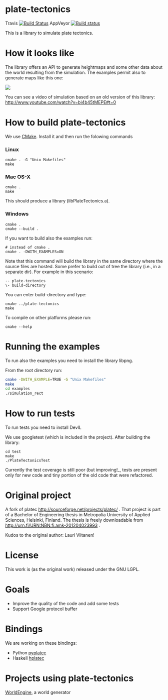 plate-tectonics
===============
Travis
[![Build Status](https://travis-ci.org/Mindwerks/plate-tectonics.svg?branch=master)](https://travis-ci.org/Mindweks/plate-tectonics)
AppVeyor
[![Build status](https://ci.appveyor.com/api/projects/status/siss20palcy6rbif?svg=true)](https://ci.appveyor.com/project/ftomassetti/plate-tectonics)


This is a library to simulate plate tectonics.

How it looks like
=================

The library offers an API to generate heightmaps and some other data about the world resulting from the simulation. The examples permit also to generate maps like this one:

![](https://raw.githubusercontent.com/Mindwerks/plate-tectonics/master/screenshots/map.png)

You can see a video of simulation based on an old version of this library: http://www.youtube.com/watch?v=bi4b45tMEPE#t=0

How to build plate-tectonics
============================

We use [CMake](http://www.cmake.org/). Install it and then run the folowing commands

### Linux

```
cmake . -G "Unix Makefiles"
make
```

### Mac OS-X

```
cmake .
make
```

This should produce a library (libPlateTectonics.a).

### Windows

```
cmake .
cmake --build .
```

If you want to build also the examples run:

```
# instead of cmake .
cmake . -DWITH_EXAMPLES=ON
```

Note that this command will build the library in the same directory where the source files are hosted. Some prefer to build out of tree the library (i.e., in a separate dir). For example in this scenario:

```
-- plate-tectonics
\- build-directory
```

You can enter build-directory and type:

```
cmake ../plate-tectonics
make
```

To compile on other platforms please run:

```
cmake --help
```

Running the examples
====================

To run also the examples you need to install the library libpng.

From the root directory run:

```bash
cmake -DWITH_EXAMPLE=TRUE -G "Unix Makefiles"
make
cd examples
./simulation_rect
```

How to run tests
================

To run tests you need to install DevIL

We use googletest (which is included in the project). After building the library:

```
cd test
make
./PlateTectonicsTest
```

Currently the test coverage is still poor (but improving!_, tests are present only for new code and tiny portion of the old code that were refactored.

Original project
================

A fork of platec http://sourceforge.net/projects/platec/ .
That project is part of a Bachelor of Engineering thesis in Metropolia University of Applied Sciences, Helsinki, Finland. The thesis is freely downloadable from http://urn.fi/URN:NBN:fi:amk-201204023993 .

Kudos to the original author: Lauri Viitanen!

License
=======

This work is (as the original work) released under the GNU LGPL.

Goals
=====

* Improve the quality of the code and add some tests
* Support Google protocol buffer

Bindings
========

We are working on these bindings:
* Python [pyplatec](http://github.com/Mindwerks/pyplatec)
* Haskell [hplatec](http://github.com/ftomassetti/hplatec)

Projects using plate-tectonics
==============================

[WorldEngine](http://github.com/Mindwerks/worldengine), a world generator
